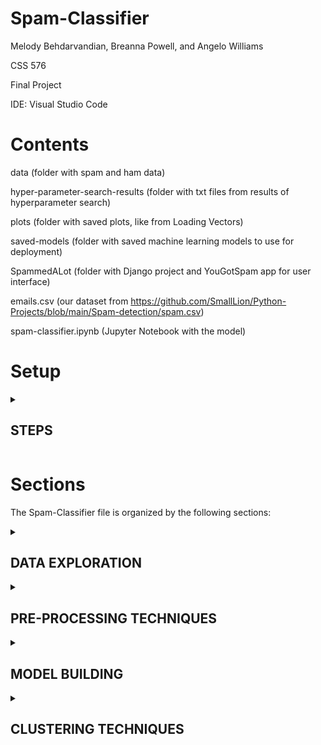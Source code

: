 ﻿# Spam-Classifier

Melody Behdarvandian, Breanna Powell, and Angelo Williams

CSS 576

Final Project

IDE: Visual Studio Code 

# Contents
data (folder with spam and ham data)

hyper-parameter-search-results (folder with txt files from results of hyperparameter search)

plots (folder with saved plots, like from Loading Vectors)

saved-models (folder with saved machine learning models to use for deployment)

SpammedALot (folder with Django project and YouGotSpam app for user interface)

emails.csv (our dataset from https://github.com/SmallLion/Python-Projects/blob/main/Spam-detection/spam.csv)

spam-classifier.ipynb (Jupyter Notebook with the model)

# Setup
<details id=1>
<summary><h2>STEPS</h2></summary>
Follow these steps if you have not used Jupyter Notebooks in VS Code before:

https://code.visualstudio.com/docs/languages/python

Open Anaconda Navigator 

> Launch VS Code through Anaconda Navigator

> Terminal > New Terminal

https://docs.anaconda.com/anaconda/user-guide/tasks/tensorflow/

1) Use the commands to create a tensorflow environment:

> $ conda create -n tf tensorflow

> $ conda activate tf

https://code.visualstudio.com/docs/datascience/jupyter-notebooks#_create-or-open-a-jupyter-notebook

2) In the upper right hand corner, switch the kernel from "base" over to "tf(Python 3.10.9)"

This will change the kernel over to tensorflow's kernel.

3) Close this document and reopen it from Anaconda Navigator, but instead of "base" select "tf" from the dropdown menu

If you don't see "tf" in the dropdown menu, try closing Anaconda Navigator and reopening it.

4) Install the following:

> $ conda install ipykernel

> $ conda install pandas matplotlib scikit-learn seaborn

> $ conda install -c conda-forge tensorflow keras

</details>

# Sections
The Spam-Classifier file is organized by the following sections:

<details id=2>
<summary><h2>DATA EXPLORATION</h2></summary>
  
Check for NaN or null values

Remove duplicates

Check for Imbalanced Data

Replace labels with 0 for ham and 1 for spam


</details>

<details id=3>
<summary><h2>PRE-PROCESSING TECHNIQUES</h2></summary>

Fix the Data Imbalance

Separate the features (x) from the labels (y)

### Feature Reduction
Apply a count vectorizer to the training data to convert from text to token counts

The count vectorizer will remove stop words from English (like "the" or "a") that have no bearing on spam or ham classification.

It cuts the features down to 40 key words.

### Normalizing the Data
Use MinMaxScaler from SKLearn to normalize the data

Mean Center data

Calculate the proportion of variance explained by each feature

Calculate the cumulative variance

Plot scree plot from PCA

### Feature importance with PCA
Show a bar graph of each word's importance

Print out which words from PCA[0] had the most importance

</details>

<details id=3>
<summary><h2>MODEL BUILDING</h2></summary>
### Split into Train and Test
Split into training and testing data 80% training, 20% testing

### Neural Network
Get the shape of the data

Create a Sequential Keras model

Use Keras Callbacks - Early Stopping

Set Epochs

Hyperparameter Search - Optimize for precision

Compile the model

Fit the model

### Metrics - compared with Testing Set
Evaluate the model against the testing set

### Saving the Model
Save the model as a json

Save the weights as h5 files

### Visual
Show a confusion matrix
</details>

<details id=3>
<summary><h2>CLUSTERING TECHNIQUES</h2></summary>
Hyperparameter Search - Optimize for Inertia

Use DBSCAN

Find the optimal value for epsilon and min_samples for 2 clusters

Look at the metrics
  
</details>
